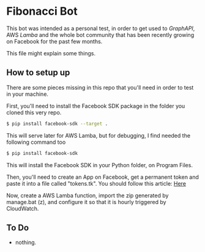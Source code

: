 # Fibonacci Bot
This bot was intended as a personal test, in order to get used to *GraphAPI*, AWS *Lamba* and the whole bot community that has been recently growing on Facebook for the past few months.

This file might explain some things.

## How to setup up

There are some pieces missing in this repo that you'll need in order to test in your machine.

First, you'll need to install the Facebook SDK package in the folder you cloned this very repo.

```bash
$ pip install facebook-sdk --target .
```

This will serve later for AWS Lamba, but for debugging, I find needed the following command too

```bash
$ pip install facebook-sdk
```

This will install the Facebook SDK in your Python folder, on Program Files.

Then, you'll need to create an App on Facebook, get a permanent token and paste it into a file called "tokens.tk". You should follow this article: [Here](https://sujipthapa.co/blog/generating-never-expiring-facebook-page-access-token)

Now, create a AWS Lamba function, import the zip generated by manage.bat (z), and configure it so that it is hourly triggered by CloudWatch.

## To Do

- nothing.
